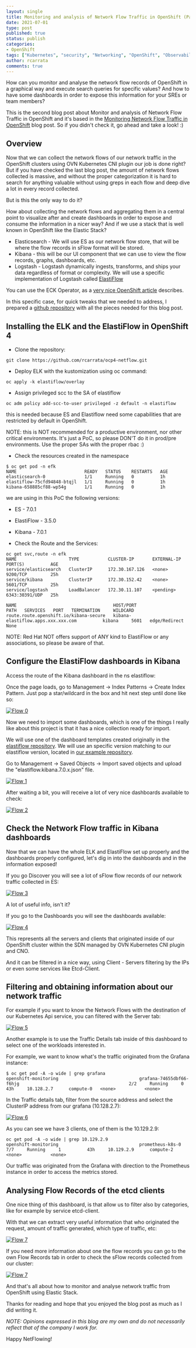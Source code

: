 ```yaml
---
layout: single
title: Monitoring and analysis of Network Flow Traffic in OpenShift (Part II)
date: 2021-07-01
type: post
published: true
status: publish
categories:
- OpenShift
tags: ["Kubernetes", "security", "Networking", "OpenShift", "Observability", "DevSecOps"]
author: rcarrata
comments: true
---
```


How can you monitor and analyse the network flow records of OpenShift in a graphical way and execute search queries for specific values? And how to have some dashboards in order to expose this information for your SREs or team members? 

This is the second blog post about Monitor and analysis of Network Flow Traffic in OpenShift and it's based in the [Monitoring Network Flow Traffic in OpenShift](https://rcarrata.com/openshift/traffic-flow-ovn/) blog post. So if you didn't check it, go ahead and take a look! :)

## Overview

Now that we can collect the network flows of our network traffic in the OpenShift clusters using OVN Kubernetes CNI plugin our job is done right? But if you have checked the last blog post, the amount of network flows collected is massive, and without the proper categorization it is hard to search for anything valuable without using greps in each flow and deep dive a lot in every record collected. 

But is this the only way to do it? 

How about collecting the network flows and aggregating them in a central point to visualize after and create dashboards in order to expose and consume the information in a nicer way? And if we use a stack that is well known in OpenShift like the Elastic Stack? 

* Elasticsearch - We will use ES as our network flow store, that will be where the flow records in sFlow format will be stored.  
* Kibana - this will be our UI component that we can use to view the flow records, graphs, dashboards, etc.
* Logstash - Logstash dynamically ingests, transforms, and ships your data regardless of format or complexity. We will use a specific implementation of Logstash called [ElastiFlow](https://github.com/robcowart/elastiflow)

You can use the ECK Operator, as a [very nice OpenShift article](https://www.openshift.com/blog/run-elastic-cloud-on-kubernetes-on-red-hat-openshift) describes.

In this specific case, for quick tweaks that we needed to address, I prepared a [github repository](https://github.com/rcarrata/ocp4-netflow) with all the pieces needed for this blog post.

## Installing the ELK and the ElastiFlow in OpenShift 4

* Clone the repository:

```
git clone https://github.com/rcarrata/ocp4-netflow.git
```

* Deploy ELK with the kustomization using oc command:

```
oc apply -k elastiflow/overlay
```

* Assign privileged scc to the SA of elastiflow

```
oc adm policy add-scc-to-user privileged -z default -n elastiflow
```

this is needed because ES and Elastiflow need some capabilities that are restricted by default in OpenShift.

NOTE: this is NOT recommended for a productive environment, nor other critical environments. It's just a PoC, so please DON'T do it in prod/pre environments. Use the proper SAs with the proper rbac :)

* Check the resources created in the namespace

```
$ oc get pod -n efk
NAME                          READY   STATUS    RESTARTS   AGE
elasticsearch-0               1/1     Running   0          1h
elastiflow-75cfd94848-btqjl   1/1     Running   0          1h
kibana-658885cf88-wp54g       1/1     Running   0          1h
```

we are using in this PoC the following versions:

* ES - 7.0.1
* ElastiFlow - 3.5.0
* Kibana - 7.0.1

* Check the Route and the Services:

```
oc get svc,route -n efk
NAME                    TYPE           CLUSTER-IP       EXTERNAL-IP   PORT(S)          AGE
service/elasticsearch   ClusterIP      172.30.167.126   <none>        9200/TCP         25h
service/kibana          ClusterIP      172.30.152.42    <none>        5601/TCP         25h
service/logstash        LoadBalancer   172.30.11.107    <pending>     6343:30391/UDP   25h

NAME                                     HOST/PORT                                  PATH   SERVICES   PORT   TERMINATION     WILDCARD
route.route.openshift.io/kibana-secure   kibana-elastiflow.apps.xxx.xxx.com          kibana     5601   edge/Redirect   None
```

NOTE: Red Hat NOT offers support of ANY kind to ElastiFlow or any associations, so please be aware of that. 

## Configure the ElastiFlow dashboards in Kibana

Access the route of the Kibana dashboard in the ns elastiflow:

Once the page loads, go to Management -> Index Patterns -> Create Index Pattern. Just pop a star/wildcard in the box and hit next step until done like so:

[![](/images/flow0_99.png "Flow 0")]({{site.url}}/images/flow0_99.png)

Now we need to import some dashboards, which is one of the things I really like about this project is that it has a nice collection ready for import.

We will use one of the dashboard templates created originally in the [elastiflow repository](https://github.com/robcowart/elastiflow/tree/master/kibana). We will use an specific version matching to our elastiflow version, located in [our example repository](https://github.com/rcarrata/ocp4-netflow/blob/main/dashboards/elastiflow.kibana.7.0.x.json).

Go to Management -> Saved Objects -> Import saved objects and upload the "elastiflow.kibana.7.0.x.json" file.

[![](/images/flow0_98.png "Flow 1")]({{site.url}}/images/flow0_98.png)

After waiting a bit, you will receive a lot of very nice dashboards available to check:

[![](/images/flow0_97.png "Flow 2")]({{site.url}}/images/flow0_97.png)

## Check the Network Flow traffic in Kibana dashboards

Now that we can have the whole ELK and ElastiFlow set up properly and the dashboards properly configured, let's dig in into the dashboards and in the information exposed!

If you go Discover you will see a lot of sFlow flow records of our network traffic collected in ES:

[![](/images/flow0_1.png "Flow 3")]({{site.url}}/images/flow0_1.png)

A lot of useful info, isn't it? 

If you go to the Dashboards you will see the dashboards available:

[![](/images/flow0.png "Flow 4")]({{site.url}}/images/flow0.png)

This represents all the servers and clients that originated inside of our OpenShift cluster within the SDN managed by OVN Kubernetes CNI plugin and CNO.

And it can be filtered in a nice way, using Client - Servers filtering by the IPs or even some services like Etcd-Client.

## Filtering and obtaining information about our network traffic

For example if you want to know the Network Flows with the destination of our Kubernetes Api service, you can filtered with the Server tab:

[![](/images/flow2.png "Flow 5")]({{site.url}}/images/flow2.png)

Another example is to use the Traffic Details tab inside of this dashboard to select one of the workloads interested in.

For example, we want to know what's the traffic originated from the Grafana instance:

```
$ oc get pod -A -o wide | grep grafana
openshift-monitoring                               grafana-74655dbf66-f6hjg                                          2/2     Running     0          43h     10.128.2.7      compute-0   <none>           <none>
```

In the Traffic details tab, filter from the source address and select the ClusterIP address from our grafana (10.128.2.7):

[![](/images/flow7.png "Flow 6")]({{site.url}}/images/flow7.png)

As you can see we have 3 clients, one of them is the 10.129.2.9:

```
oc get pod -A -o wide | grep 10.129.2.9
openshift-monitoring                               prometheus-k8s-0                                                  7/7     Running     1          43h     10.129.2.9      compute-2   <none>           <none>
```

Our traffic was originated from the Grafana with direction to the Prometheus instance in order to access the metrics stored.

## Analysing Flow Records of the etcd clients

One nice thing of this dashboard, is that allow us to filter also by categories, like for example by service etcd-client.

With that we can extract very useful information that who originated the request, amount of traffic generated, which type of traffic, etc:

[![](/images/flow4.png "Flow 7")]({{site.url}}/images/flow4.png)

If you need more information about one the flow records you can go to the own Flow Records tab in order to check the sFlow records collected from our cluster:

[![](/images/flow5.png "Flow 7")]({{site.url}}/images/flow5.png)

And that's all about how to monitor and analyse network traffic from OpenShift using Elastic Stack.

Thanks for reading and hope that you enjoyed the blog post as much as I did writing it.

*NOTE: Opinions expressed in this blog are my own and do not necessarily reflect that of the company I work for.*

Happy NetFlowing! 
<script type="text/javascript" src="https://cdnjs.buymeacoffee.com/1.0.0/button.prod.min.js" data-name="bmc-button" data-slug="rcarrata" data-color="#FFDD00" data-emoji=""  data-font="Cookie" data-text="Buy me a coffee :)" data-outline-color="#000000" data-font-color="#000000" data-coffee-color="#ffffff" ></script>